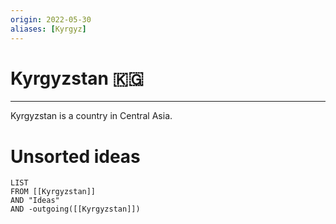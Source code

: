 ```yaml
---
origin: 2022-05-30
aliases: [Kyrgyz]
---
```

# Kyrgyzstan 🇰🇬
---
Kyrgyzstan is a country in Central Asia.


# Unsorted ideas
```dataview
LIST 
FROM [[Kyrgyzstan]]
AND "Ideas"
AND -outgoing([[Kyrgyzstan]])
```

